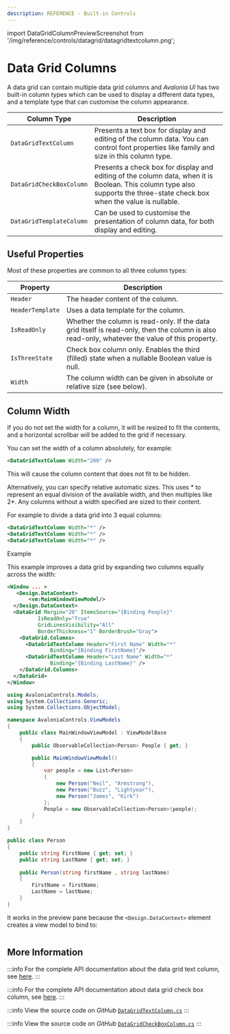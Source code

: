 ```yaml
---
description: REFERENCE - Built-in Controls
---
```


import DataGridColumnPreviewScreenshot from '/img/reference/controls/datagrid/datagridtextcolumn.png';

# Data Grid Columns

A data grid can contain multiple data grid columns and _Avalonia UI_ has two built-in column types which can be used to display a different data types, and a template type that can customise the column appearance.

| Column Type              | Description                                                                                                                                                               |
| ------------------------ | ------------------------------------------------------------------------------------------------------------------------------------------------------------------------- |
| `DataGridTextColumn`     | Presents a text box for display and editing of the column data. You can control font properties like family and size in this column type.                                 |
| `DataGridCheckBoxColumn` | Presents a check box for display and editing of the column data, when it is Boolean. This column type also supports the three-state check box when the value is nullable. |
| `DataGridTemplateColumn` | Can be used to customise the presentation of column data, for both display and editing.                                                                                   |

## Useful Properties

Most of these properties are common to all three column types:

| Property         | Description                                                                                                                                     |
| ---------------- | ----------------------------------------------------------------------------------------------------------------------------------------------- |
| `Header`         | The header content of the column.                                                                                                               |
| `HeaderTemplate` | Uses a data template for the column.                                                                                                            |
| `IsReadOnly`     | Whether the column is read-only. If the data grid itself is read-only, then the column is also read-only, whatever the value of this  property. |
| `IsThreeState`   | Check box column only. Enables the third (filled) state when a nullable Boolean value is null.                                                  |
| `Width`          | The column width can be given in absolute or relative size (see below).                                                                         |

## Column Width

If you do not set the width for a column, it will be resized to fit the contents, and a horizontal scrollbar will be added to the grid if necessary.

You can set the width of a column absolutely, for example:

```xml
<DataGridTextColumn Width="200" />
```

This will cause the column content that does not fit to be hidden.

Alternatively, you can specify relative automatic sizes. This uses \* to represent an equal division of the available width, and then multiples like 2\*.  Any columns without a width specified are sized to their content.

For example to divide a data grid into 3 equal columns:

```xml
<DataGridTextColumn Width="*" />
<DataGridTextColumn Width="*" />
<DataGridTextColumn Width="*" />
```

Example

This example improves a data grid by expanding two columns equally across the width:

```xml
<Window ... >
   <Design.DataContext>
       <vm:MainWindowViewModel/>
  </Design.DataContext>
  <DataGrid Margin="20" ItemsSource="{Binding People}"
          IsReadOnly="True"
          GridLinesVisibility="All"
          BorderThickness="1" BorderBrush="Gray">
    <DataGrid.Columns>
      <DataGridTextColumn Header="First Name" Width="*" 
              Binding="{Binding FirstName}"/>
      <DataGridTextColumn Header="Last Name" Width="*" 
              Binding="{Binding LastName}" />
    </DataGrid.Columns>
  </DataGrid>
</Window>
```

```csharp title='C# View Model'
using AvaloniaControls.Models;
using System.Collections.Generic;
using System.Collections.ObjectModel;

namespace AvaloniaControls.ViewModels
{
    public class MainWindowViewModel : ViewModelBase
    {
        public ObservableCollection<Person> People { get; }

        public MainWindowViewModel()
        {
            var people = new List<Person> 
            {
                new Person("Neil", "Armstrong"),
                new Person("Buzz", "Lightyear"),
                new Person("James", "Kirk")
            };
            People = new ObservableCollection<Person>(people);
        }
    }
}
```

```csharp title='C# Item Class'
public class Person
{
    public string FirstName { get; set; }
    public string LastName { get; set; }
    
    public Person(string firstName , string lastName)
    {
        FirstName = firstName;
        LastName = lastName;
    }
}
```

It works in the preview pane because the `<Design.DataContext>` element creates a view model to bind to:

<img src={DataGridColumnPreviewScreenshot} alt="" />

## More Information

:::info
For the complete API documentation about the data grid text column, see [here](http://reference.avaloniaui.net/api/Avalonia.Controls/DataGridTextColumn/).
:::

:::info
For the complete API documentation about data grid check box column, see [here](http://reference.avaloniaui.net/api/Avalonia.Controls/DataGridCheckBoxColumn/).
:::

:::info
View the source code on _GitHub_ [`DataGridTextColumn.cs`](https://github.com/AvaloniaUI/Avalonia/blob/master/src/Avalonia.Controls.DataGrid/DataGridTextColumn.cs)
:::

:::info
View the source code on _GitHub_ [`DataGridCheckBoxColumn.cs`](https://github.com/AvaloniaUI/Avalonia/blob/master/src/Avalonia.Controls.DataGrid/DataGridCheckBoxColumn.cs)
:::
